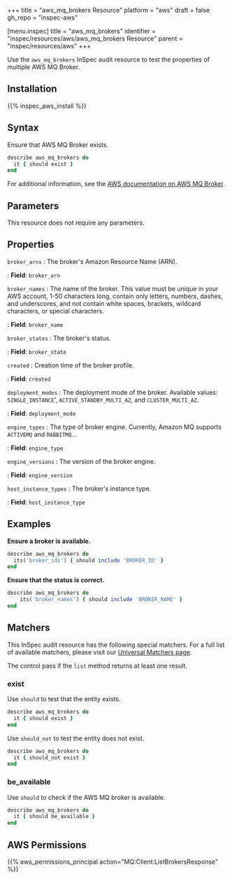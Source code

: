 +++
title = "aws_mq_brokers Resource"
platform = "aws"
draft = false
gh_repo = "inspec-aws"

[menu.inspec]
title = "aws_mq_brokers"
identifier = "inspec/resources/aws/aws_mq_brokers Resource"
parent = "inspec/resources/aws"
+++

Use the `aws_mq_brokers` InSpec audit resource to test the properties of multiple AWS MQ Broker.

## Installation

{{% inspec_aws_install %}}

## Syntax

Ensure that AWS MQ Broker exists.

```ruby
describe aws_mq_brokers do
  it { should exist }
end
```

For additional information, see the [AWS documentation on AWS MQ Broker](https://docs.aws.amazon.com/AWSCloudFormation/latest/UserGuide/aws-resource-amazonmq-broker.html).

## Parameters

This resource does not require any parameters.

## Properties

`broker_arns`
: The broker's Amazon Resource Name (ARN).

: **Field**: `broker_arn`

`broker_names`
: The name of the broker. This value must be unique in your AWS account, 1-50 characters long, contain only letters, numbers, dashes, and underscores, and not contain white spaces, brackets, wildcard characters, or special characters.

: **Field**: `broker_name`

`broker_states`
: The broker's status.

: **Field**: `broker_state`

`created`
: Creation time of the broker profile.

: **Field**: `created`

`deployment_modes`
: The deployment mode of the broker. Available values: `SINGLE_INSTANCE`', `ACTIVE_STANDBY_MULTI_AZ`, and `CLUSTER_MULTI_AZ`.

: **Field**: `deployment_mode`

`engine_types`
: The type of broker engine. Currently, Amazon MQ supports `ACTIVEMQ` and `RABBITMQ.`.

: **Field**: `engine_type`

`engine_versions`
: The version of the broker engine.

: **Field**: `engine_version`

`host_instance_types`
: The broker's instance type.

: **Field**: `host_instance_type`

## Examples

**Ensure a broker is available.**

```ruby
describe aws_mq_brokers do
  its('broker_ids') { should include 'BROKER_ID' }
end
```

**Ensure that the status is correct.**

```ruby
describe aws_mq_brokers do
    its('broker_names') { should include 'BROKER_NAME' }
end
```

## Matchers

This InSpec audit resource has the following special matchers. For a full list of available matchers, please visit our [Universal Matchers page](https://www.inspec.io/docs/reference/matchers/).

The control pass if the `list` method returns at least one result.

### exist

Use `should` to test that the entity exists.

```ruby
describe aws_mq_brokers do
  it { should exist }
end
```

Use `should_not` to test the entity does not exist.

```ruby
describe aws_mq_brokers do
  it { should_not exist }
end
```

### be_available

Use `should` to check if the AWS MQ broker is available.

```ruby
describe aws_mq_brokers do
  it { should be_available }
end
```

## AWS Permissions

{{% aws_permissions_principal action="MQ:Client:ListBrokersResponse" %}}
